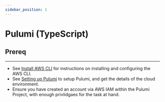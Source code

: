 ```yaml
---
sidebar_position: 1
---
```


# Pulumi (TypeScript)
## Prereq
---
- See [Install AWS CLI](../../02-tools/01-aws/01-the-basics.md#install-aws-cli) for instructions on installing and configuring the AWS CLI.
- See [Setting up Pulumi](../../03-guides/01-setup-local-environment/05-pulumi.md) to setup Pulumi, and get the details of the cloud environment.
- Ensure you have created an account via AWS IAM within the Pulumi Project, with enough privlidgaes for the task at hand.
